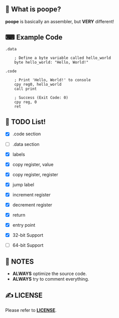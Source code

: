 ## 💩 What is poope?
**poope** is basically an assembler, but **VERY** different!

## ⌨ Example Code
```
.data

	; Define a byte variable called hello_world
	byte hello_world: "Hello, World!"

.code

	; Print 'Hello, World!' to console
	cpy reg0, hello_world
	call print

	; Success (Exit Code: 0)
	cpy reg, 0
	ret
```

## 🚀 TODO List!
- [x] .code section
- [ ] .data section
- [x] labels
- [x] copy register, value
- [x] copy register, register
- [x] jump label
- [x] increment register
- [x] decrement register
- [x] return

- [x] entry point

- [x] 32-bit Support
- [ ] 64-bit Support

## 📝 NOTES
- **ALWAYS** optimize the source code.
- **ALWAYS** try to comment everything.

## ✍ LICENSE
Please refer to [**LICENSE**](https://github.com/ryaangu/poope/blob/main/LICENSE).